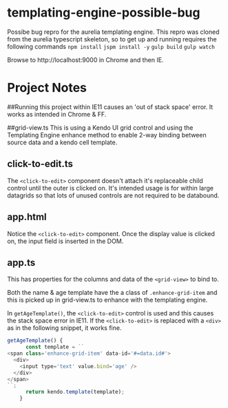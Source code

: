 # templating-engine-possible-bug

Possibe bug repro for the aurelia templating engine.
This repro was cloned from the aurelia typescript skeleton, so to get up and running requires the following commands
`npm install`
`jspm install -y`
`gulp build`
`gulp watch`

Browse to http://localhost:9000 in Chrome and then IE.

# Project Notes
##Running this project within IE11 causes an 'out of stack space' error. It works as intended in Chrome & FF.

##grid-view.ts
This is using a Kendo UI grid control and using the Templating Engine enhance method to enable 2-way binding between source data and a kendo cell template.

## click-to-edit.ts
The `<click-to-edit>` component doesn't attach it's replaceable child control until the outer is clicked on. It's intended usage is for within large datagrids so that lots of unused controls are not required to be databound.

## app.html
Notice the `<click-to-edit>` component. Once the display value is clicked on, the input field is inserted in the DOM.

## app.ts
This has properties for the columns and data of the `<grid-view>` to bind to.

Both the name & age template have the a class of `.enhance-grid-item` and this is picked up in grid-view.ts to enhance with the templating engine.

In `getAgeTemplate()`, the `<click-to-edit>` control is used and this causes the stack space error in IE11. If the `<click-to-edit>` is replaced with a `<div>` as in the following snippet, it works fine.

```javascript
getAgeTemplate() {
      const template = ``
<span class='enhance-grid-item' data-id='#=data.id#'>
  <div>
    <input type='text' value.bind='age' />
  </div>
</span>
``;
      return kendo.template(template);
    }
```

